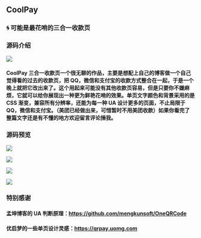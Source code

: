 ## CoolPay

### 🌀 可能是最花哨的三合一收款页

### 源码介绍
![](https://pic.downk.cc/item/5e5d0d4198271cb2b8cbda8e.png)

#### CoolPay 三合一收款页一个很无聊的作品，主要是想配上自己的博客做一个自己觉得看的过去的收款页，把 QQ，微信和支付宝的收款方式整合在一起，于是一个晚上就把它改出来了。这个用起来可能没有其他收款页容易，但是只要你不嫌麻烦，它就可以给你展现出一种更为鲜艳花哨的效果。单页文字颜色和背景采用的是 CSS 渐变，兼容所有分辨率，还能为每一种 UA 设计更多的页面，不止局限于 QQ，微信和支付宝。（美团已经做出来，可惜暂时不用美团收款）如果你看完了整篇文字还是有不懂的地方欢迎留言评论捶我。

### 源码预览
![](https://pic.downk.cc/item/5e5d0d4198271cb2b8cbda95.png)

![](https://pic.downk.cc/item/5e5d0d4198271cb2b8cbda98.png)

![](https://pic.downk.cc/item/5e5d0d4198271cb2b8cbda9c.png)

![](https://pic.downk.cc/item/5e5d0d4198271cb2b8cbdaa1.png)


### 特别感谢
#### 孟坤博客的 UA 判断原理：https://github.com/mengkunsoft/OneQRCode
#### 优启梦的一些单页设计灵感：https://qrpay.uomg.com
